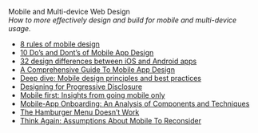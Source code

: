 Mobile and Multi-device Web Design  
_How to more effectively design and build for mobile and multi-device usage._

*   [8 rules of mobile design](https://uxdesign.cc/8-rules-of-mobile-design-1b8d9936c241)  
*   [10 Do’s and Dont’s of Mobile App Design](https://xd.adobe.com/ideas/principles/app-design/10-dos-donts-mobile-app-design/)  
*   [32 design differences between iOS and Android apps](https://uxdesign.cc/ios-vs-android-design-630340a73ee6)  
*   [A Comprehensive Guide To Mobile App Design](https://www.smashingmagazine.com/2018/02/comprehensive-guide-to-mobile-app-design/)  
*   [Deep dive: Mobile design principles and best practices](https://uxdesign.cc/boost-ux-with-mobile-ux-design-principles-and-best-practices-907e4f9fdd5d)  
*   [Designing for Progressive Disclosure](https://www.uxmatters.com/mt/archives/2020/05/designing-for-progressive-disclosure.php)  
*   [Mobile first: Insights from going mobile only](http://blog.invisionapp.com/mobile-first-mobile-only/)
*   [Mobile-App Onboarding: An Analysis of Components and Techniques](https://www.nngroup.com/articles/mobile-app-onboarding/)
*   [The Hamburger Menu Doesn’t Work](http://jamesarcher.me/hamburger-menu)  
*   [Think Again: Assumptions About Mobile To Reconsider](http://mobile.smashingmagazine.com/2013/01/18/assumptions-about-mobile-to-reconsider/)  
